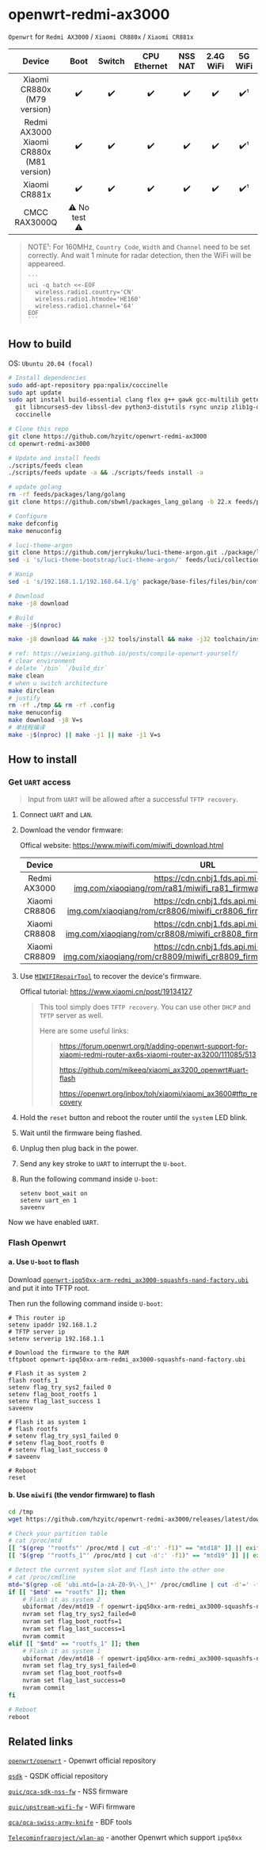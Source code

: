 # openwrt-redmi-ax3000

`Openwrt` for `Redmi AX3000` / `Xiaomi CR880x` / `Xiaomi CR881x`

|                         Device                         |     Boot      | Switch | CPU Ethernet | NSS NAT | 2.4G WiFi | 5G WiFi |
| :----------------------------------------------------: | :-----------: | :----: | :----------: | :-----: | :-------: | :-----: |
|           Xiaomi CR880x <br /> (M79 version)           |      ✔️       |   ✔️   |      ✔️      |   ✔️    |    ✔️     |   ✔️¹   |
| Redmi AX3000 <br /> Xiaomi CR880x <br /> (M81 version) |      ✔️       |   ✔️   |      ✔️      |   ✔️    |    ✔️     |   ✔️¹   |
|                     Xiaomi CR881x                      |      ✔️       |   ✔️   |      ✔️      |   ✔️    |    ✔️     |   ✔️¹   |
|                     CMCC RAX3000Q                      | ⚠️ No test ⚠️ |

> NOTE¹: For 160MHz, `Country Code`, `Width` and `Channel` need to be set correctly. And wait 1 minute for radar detection, then the WiFi will be appeareed.
>
>     ```
>     uci -q batch <<-EOF
>     	wireless.radio1.country='CN'
>     	wireless.radio1.htmode='HE160'
>     	wireless.radio1.channel='64'
>     EOF
>     ```

## How to build

OS: `Ubuntu 20.04 (focal)`

```bash
# Install dependencies
sudo add-apt-repository ppa:npalix/coccinelle
sudo apt update
sudo apt install build-essential clang flex g++ gawk gcc-multilib gettext \
  git libncurses5-dev libssl-dev python3-distutils rsync unzip zlib1g-dev \
  coccinelle

# Clone this repo
git clone https://github.com/hzyitc/openwrt-redmi-ax3000
cd openwrt-redmi-ax3000

# Update and install feeds
./scripts/feeds clean
./scripts/feeds update -a && ./scripts/feeds install -a

# update golang
rm -rf feeds/packages/lang/golang
git clone https://github.com/sbwml/packages_lang_golang -b 22.x feeds/packages/lang/golang

# Configure
make defconfig
make menuconfig

# luci-theme-argon
git clone https://github.com/jerrykuku/luci-theme-argon.git ./package/luci-theme-argon
sed -i 's/luci-theme-bootstrap/luci-theme-argon/' feeds/luci/collections/luci/Makefile

# Wanip
sed -i 's/192.168.1.1/192.168.64.1/g' package/base-files/files/bin/config_generate

# Download
make -j8 download

# Build
make -j$(nproc)

make -j8 download && make -j32 tools/install && make -j32 toolchain/install && make -j32 IGNORE_ERRORS=1 || make -j1 V=s

# ref: https://weixiang.github.io/posts/compile-openwrt-yourself/
# clear environment
# delete `/bin` `/build_dir`
make clean
# when u switch architecture
make dirclean
# justify
rm -rf ./tmp && rm -rf .config
make menuconfig
make download -j8 V=s
# 单线程编译
make -j$(nproc) || make -j1 || make -j1 V=s
```

## How to install

### Get `UART` access

> Input from `UART` will be allowed after a successful `TFTP recovery`.

1. Connect `UART` and `LAN`.

2. Download the vendor firmware:

   Offical website: https://www.miwifi.com/miwifi_download.html

   |    Device     |                                                URL                                                 |
   | :-----------: | :------------------------------------------------------------------------------------------------: |
   | Redmi AX3000  |   https://cdn.cnbj1.fds.api.mi-img.com/xiaoqiang/rom/ra81/miwifi_ra81_firmware_1dd69c_1.0.33.bin   |
   | Xiaomi CR8806 | https://cdn.cnbj1.fds.api.mi-img.com/xiaoqiang/rom/cr8806/miwifi_cr8806_firmware_fe70b_6.2.14.bin  |
   | Xiaomi CR8808 | https://cdn.cnbj1.fds.api.mi-img.com/xiaoqiang/rom/cr8808/miwifi_cr8808_firmware_9d216_6.2.11.bin  |
   | Xiaomi CR8809 | https://cdn.cnbj1.fds.api.mi-img.com/xiaoqiang/rom/cr8809/miwifi_cr8809_firmware_b814a_6.2.102.bin |

3. Use [`MIWIFIRepairTool`](https://bigota.miwifi.com/xiaoqiang/tools/MIWIFIRepairTool.x86.zip) to recover the device's firmware.

   Offical tutorial: https://www.xiaomi.cn/post/19134127

   > This tool simply does `TFTP recovery`. You can use other `DHCP` and `TFTP` server as well.
   >
   > Here are some useful links:
   >
   > > https://forum.openwrt.org/t/adding-openwrt-support-for-xiaomi-redmi-router-ax6s-xiaomi-router-ax3200/111085/513
   > >
   > > https://github.com/mikeeq/xiaomi_ax3200_openwrt#uart-flash
   > >
   > > https://openwrt.org/inbox/toh/xiaomi/xiaomi_ax3600#tftp_recovery

4. Hold the `reset` button and reboot the router until the `system` LED blink.

5. Wait until the firmware being flashed.

6. Unplug then plug back in the power.

7. Send any key stroke to `UART` to interrupt the `U-boot`.

8. Run the following command inside `U-boot`:

   ```shell
   setenv boot_wait on
   setenv uart_en 1
   saveenv
   ```

Now we have enabled `UART`.

### Flash Openwrt

#### a. Use `U-boot` to flash

Download [`openwrt-ipq50xx-arm-redmi_ax3000-squashfs-nand-factory.ubi`](https://github.com/hzyitc/openwrt-redmi-ax3000/releases/latest/download/openwrt-ipq50xx-arm-redmi_ax3000-squashfs-nand-factory.ubi) and put it into TFTP root.

Then run the following command inside `U-boot`:

```shell
# This router ip
setenv ipaddr 192.168.1.2
# TFTP server ip
setenv serverip 192.168.1.1

# Download the firmware to the RAM
tftpboot openwrt-ipq50xx-arm-redmi_ax3000-squashfs-nand-factory.ubi

# Flash it as system 2
flash rootfs_1
setenv flag_try_sys2_failed 0
setenv flag_boot_rootfs 1
setenv flag_last_success 1
saveenv

# Flash it as system 1
# flash rootfs
# setenv flag_try_sys1_failed 0
# setenv flag_boot_rootfs 0
# setenv flag_last_success 0
# saveenv

# Reboot
reset
```

#### b. Use `miwifi` (the vendor firmware) to flash

```bash
cd /tmp
wget https://github.com/hzyitc/openwrt-redmi-ax3000/releases/latest/download/openwrt-ipq50xx-arm-redmi_ax3000-squashfs-nand-factory.ubi

# Check your partition table
# cat /proc/mtd
[[ "$(grep '"rootfs"' /proc/mtd | cut -d':' -f1)" == "mtd18" ]] || exit
[[ "$(grep '"rootfs_1"' /proc/mtd | cut -d':' -f1)" == "mtd19" ]] || exit

# Detect the current system slot and flash into the other one
# cat /proc/cmdline
mtd="$(grep -oE 'ubi.mtd=[a-zA-Z0-9\-\_]*' /proc/cmdline | cut -d'=' -f2)"
if [[ "$mtd" == "rootfs" ]]; then
	# Flash it as system 2
	ubiformat /dev/mtd19 -f openwrt-ipq50xx-arm-redmi_ax3000-squashfs-nand-factory.ubi
	nvram set flag_try_sys2_failed=0
	nvram set flag_boot_rootfs=1
	nvram set flag_last_success=1
	nvram commit
elif [[ "$mtd" == "rootfs_1" ]]; then
	# Flash it as system 1
	ubiformat /dev/mtd18 -f openwrt-ipq50xx-arm-redmi_ax3000-squashfs-nand-factory.ubi
	nvram set flag_try_sys1_failed=0
	nvram set flag_boot_rootfs=0
	nvram set flag_last_success=0
	nvram commit
fi

# Reboot
reboot
```

## Related links

[`openwrt/openwrt`](https://github.com/openwrt/openwrt) - Openwrt official repository

[`qsdk`](https://git.codelinaro.org/clo/qsdk) - QSDK official repository

[`quic/qca-sdk-nss-fw`](https://github.com/quic/qca-sdk-nss-fw) - NSS firmware

[`quic/upstream-wifi-fw`](https://github.com/quic/upstream-wifi-fw) - WiFi firmware

[`qca/qca-swiss-army-knife`](https://github.com/qca/qca-swiss-army-knife) - BDF tools

[`Telecominfraproject/wlan-ap`](https://github.com/Telecominfraproject/wlan-ap) - another Openwrt which support `ipq50xx`
